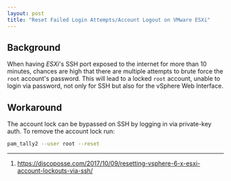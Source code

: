 ```yaml
---
layout: post
title: "Reset Failed Login Attempts/Account Logout on VMware ESXi"
---
```


## Background
When having *ESXi*'s SSH port exposed to the internet for more than 10 minutes, chances are high that there are multiple attempts to brute force the `root` account's password. This will lead to a locked `root` account, unable to login via password, not only for SSH but also for the vSphere Web Interface.

## Workaround
The account lock can be bypassed on SSH by logging in via private-key auth. To remove the account lock run:

```bash
pam_tally2 --user root --reset
```

---
1. <https://discoposse.com/2017/10/09/resetting-vsphere-6-x-esxi-account-lockouts-via-ssh/>
